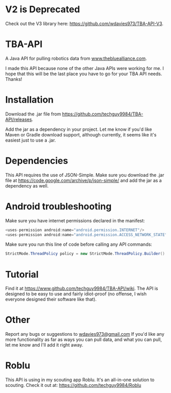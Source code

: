 # V2 is Deprecated
Check out the V3 library here: https://github.com/wdavies973/TBA-API-V3. 

# TBA-API
A Java API for pulling robotics data from www.thebluealliance.com.

I made this API because none of the other Java APIs were working for me. I hope that this
will be the last place you have to go for your TBA API needs. Thanks!

# Installation
Download the .jar file from https://github.com/techguy9984/TBA-API/releases.

Add the jar as a dependency in your project. Let me know if you'd like Maven or Gradle download support, although currently,
it seems like it's easiest just to use a .jar.

# Dependencies
This API requires the use of JSON-Simple. Make sure you download the .jar file at https://code.google.com/archive/p/json-simple/ and add the jar as a dependency as well.

# Android troubleshooting
Make sure you have internet permissions declared in the manifest:  
```java
<uses-permission android:name="android.permission.INTERNET"/> 
<uses-permission android:name="android.permission.ACCESS_NETWORK_STATE"/>
 ```

Make sure you run this line of code before calling any API commands:  
```java
StrictMode.ThreadPolicy policy = new StrictMode.ThreadPolicy.Builder().permitNetwork().build(); StrictMode.setThreadPolicy(policy);
```

# Tutorial
Find it at https://www.github.com/techguy9984/TBA-API/wiki.
The API is designed to be easy to use and fairly idiot-proof (no offense, I wish everyone designed their software like that).

# Other
Report any bugs or suggestions to wdavies973@gmail.com
If you'd like any more functionality as far as ways you can pull data, and what you can pull, let me know and I'll add it right away.

# Roblu
This API is using in my scouting app Roblu. It's an all-in-one solution to scouting.
Check it out at: https://github.com/techguy9984/Roblu

